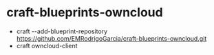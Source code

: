 # craft-blueprints-owncloud
* craft --add-blueprint-repository https://github.com/EMRodrigoGarcia/craft-blueprints-owncloud.git
* craft owncloud-client
